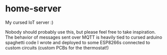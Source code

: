 # home-server

My cursed IoT server :)

Nobody should probably use this, but please feel free to take inspiration.
The behavior of messages sent over MQTT is heavily tied to cursed arduino
spaghetti code I wrote and deployed to some ESP8266s connected to custom
circuits (custom PCBs for the thermostat!)

